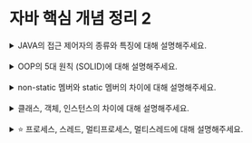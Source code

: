 # 자바 핵심 개념 정리 2
<details>
<summary>JAVA의 접근 제어자의 종류와 특징에 대해 설명해주세요.</summary>
<div markdown="1">
접근 제어자는 클래스, 변수, 메서드 등에 대한 다른 클래스에서의 접근수준을 선언하는 지시어입니다.<br>

### public:
- 어떤 클래스에서든 접근할 수 있습니다.
- 가장 넓은 범위의 접근성을 제공합니다.

### protected:
- 같은 패키지 내의 다른 클래스 또는 다른 패키지에 있는 자식 클래스에서 접근할 수 있습니다.

### default (접근 제어자를 생략했을 때):
- 같은 패키지 내의 클래스들만 접근할 수 있습니다.
- 어떤 접근 제어자도 명시하지 않으면 자동으로 `default` 접근성이 적용됩니다.

### private:
- 오직 같은 클래스 내에서만 접근할 수 있습니다.
- 가장 제한적인 접근성을 제공하며, 클래스의 세부 구현을 숨기는 데 사용됩니다.
- 클래스 외부에서는 접근할 수 없으므로 데이터의 무결성을 보장하는데 유용합니다.

</div>
</details>
<br>

<details>
<summary>OOP의 5대 원칙 (SOLID)에 대해 설명해주세요.</summary>
<div markdown="1">

### SRP: 단일 책임 원칙 (Single Responsibility Principle)
- 한 클래스는 하나의 책임만 가져야한다.
- 하나의 책임이란? -> '변경이 있을 때 파급 효과'에 대한 것이 기준

### OCP: 개방-폐쇄 원칙 (Open/Closed Principle)
- 소프트웨어 요소는 확장에는 열려 있으나 변경에는 닫혀 있어야 한다.

### LSP: 리스코프 치환 원칙 (Liskov Substitution Principle)
- 프로그램의 객체는 프로그램의 정확성을 깨뜨리지 않으면서 하위 타입의 인스턴스로 바꿀 수 있어야 한다.
- 즉, 다형성에서 하위 클래스는 인터페이스 규약을 다 지켜야 함.

### ISP : 인터페이스 분리 원칙 (Interface segregation principle)
- 특정 클라이언트를 위한 인터페이스 여러 개가 범용 인터페이스 하나보다 낫다. 
- e.g., 자동차 인터페이스가 운전 인터페이스와 정비 인터페이스로 나뉘어져 있을 때 정비쪽에 변경이 필요하면 운전은 건드리지 않고 정비만 변경하면 된다.

### DIP : 의존관계 역전 원칙 (Dependency inversion principle)
- 추상화에 의존하지, 구체화에 의존하면 안 된다.
- 구현 클래스에 의존하지 말고, 인터페이스에 의존해야한다.
</div>
</details>
<br>

<details>
<summary>non-static 멤버와 static 멤버의 차이에 대해 설명해주세요.</summary>
<div markdown="1">
- 인스턴스의 유무: Non-static 멤버는 클래스의 인스턴스가 필요하지만, static 멤버는 인스턴스 없이 사용할 수 있습니다.
- 메모리 공간: Non-static 멤버는 각 인스턴스마다 별도의 메모리 공간을 차지하는 반면, static 멤버는 클래스 당 한 번만 메모리 공간을 차지하고 모든 인스턴스가 이를 공유합니다.
- 용도: Non-static 멤버는 인스턴스마다 다른 값을 가질 때 사용하고, static 멤버는 인스턴스 간에 공유되어야 하는 값을 관리하거나 인스턴스 생성 없이 호출되어야 하는 메소드에 사용됩니다.

'''java
public class Car {
    // non-static 멤버 변수: 각 Car 인스턴스의 고유 정보
    private String model;
    private int year;

    // static 멤버 변수: 모든 Car 인스턴스에 공유되는 정보
    private static int numberOfCars = 0;

    // 생성자
    public Car(String model, int year) {
        this.model = model;
        this.year = year;
        // Car 인스턴스가 생성될 때마다 카운트 증가
        numberOfCars++;
    }

    // non-static 메소드: 인스턴스 데이터에 접근
    public void displayInfo() {
        System.out.println("Car model: " + model + ", Year: " + year);
    }

    // static 메소드: static 변수에 접근
    public static void displayTotalCars() {
        System.out.println("Total number of cars: " + numberOfCars);
    }

    // Main 메소드를 포함하는 Car 클래스
    public static void main(String[] args) {
        Car car1 = new Car("Tesla Model S", 2020);
        Car car2 = new Car("Ford Mustang", 2022);

        // 인스턴스 메소드 호출
        car1.displayInfo();
        car2.displayInfo();

        // static 메소드 호출: 클래스 이름을 통해 직접 접근
        Car.displayTotalCars();
    }
}
'''

</div>
</details>
<br>

<details>
<summary>클래스, 객체, 인스턴스의 차이에 대해 설명해주세요.</summary>
<div markdown="1">

### 클래스(Class)
클래스는 객체를 생성하기 위한 템플릿 또는 설계도입니다. 클래스는 객체의 상태를 나타내는 필드(변수)와 객체의 행위를 정의하는 메서드(함수)를 포함합니다. 클래스는 객체의 구조와 행위를 정의하지만, 실제 데이터는 가지고 있지 않습니다. 예를 들어, '자동차' 클래스는 자동차의 속성(색상, 브랜드 등)과 기능(가속하기, 정지하기 등)을 정의할 수 있습니다.
<br>

### 객체(Object)
객체는 클래스에 정의된 속성과 동작을 실제 메모리 상에 할당하여 실체화된 것입니다. 즉, 클래스를 기반으로 생성된 실체를 의미합니다. 객체는 소프트웨어 세계에서 실제 생활의 객체를 모델링한 것으로, 실제로 메모리에 할당되어 실제 값을 가지고 있으며, 정의된 행위를 수행할 수 있습니다.
<br>

### 인스턴스(Instance)
인스턴스는 객체와 매우 유사한 개념입니다. 보통, 특정 클래스로부터 생성된 객체를 그 클래스의 인스턴스라고 합니다. 즉, 인스턴스는 메모리에 할당된 객체를 특정 클래스의 관점에서 바라본 용어입니다. 예를 들어, '자동차' 클래스로부터 생성된 '내 자동차' 객체는 '자동차' 클래스의 인스턴스입니다.
</div>
</details>
<br>

<details>
<summary>⭐️ 프로세스, 스레드, 멀티프로세스, 멀티스레드에 대해 설명해주세요.</summary>
<div markdown="1">

### 프로세스
- 실행 중인 프로그램.(프로세서=CPU)
- 독립적인 메모리 할당

### 스레드
- 프로세스 내에서 실행되는 실행 흐름으로, 메모리(스택은 x)를 공유할 수 있음.

### 멀티프로세스
- 여러 프로세스가 동시에 실행되는 환경, 각각 독립된 자원 사용.
- 프로세스 간 통신과 컨텍스트 스위칭으로 인한 오버헤드 위험성
- 오버헤드(overhead): 어떤 작업을 수행하기 위해 필요하지만, 직접적으로 작업의 결과를 생성하지 않는 데 사용되는 자원이나 시간

### 멀티스레드
- 하나의 프로세스에서 여러 스레드가 동시에 실행되는 환경, 자원 공유로 효율성 증가. but 동기화 문제로 인한 복잡성과 데이터 일관성에 대한 문제를 관리 요구
</div>
</details>
<br>